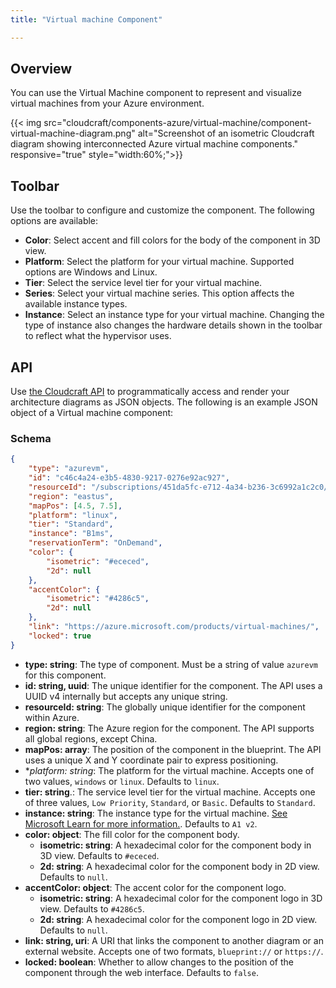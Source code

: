 ```yaml
---
title: "Virtual machine Component"

---
```


## Overview

You can use the Virtual Machine component to represent and visualize virtual machines from your Azure environment.

{{< img src="cloudcraft/components-azure/virtual-machine/component-virtual-machine-diagram.png" alt="Screenshot of an isometric Cloudcraft diagram showing interconnected Azure virtual machine components." responsive="true" style="width:60%;">}}

## Toolbar

Use the toolbar to configure and customize the component. The following options are available:

- **Color**: Select accent and fill colors for the body of the component in 3D view.
- **Platform**: Select the platform for your virtual machine. Supported options are Windows and Linux.
- **Tier**: Select the service level tier for your virtual machine.
- **Series**: Select your virtual machine series. This option affects the available instance types.
- **Instance**: Select an instance type for your virtual machine. Changing the type of instance also changes the hardware details shown in the toolbar to reflect what the hypervisor uses.

## API

Use [the Cloudcraft API][1] to programmatically access and render your architecture diagrams as JSON objects. The following is an example JSON object of a Virtual machine component:

### Schema

```json
{
    "type": "azurevm",
    "id": "c46c4a24-e3b5-4830-9217-0276e92ac927",
    "resourceId": "/subscriptions/451da5fc-e712-4a34-b236-3c6992a1c2c0/resourceGroups/VMGROUP1/providers/Microsoft.Compute/virtualMachines/hello",
    "region": "eastus",
    "mapPos": [4.5, 7.5],
    "platform": "linux",
    "tier": "Standard",
    "instance": "B1ms",
    "reservationTerm": "OnDemand",
    "color": {
        "isometric": "#ececed",
        "2d": null
    },
    "accentColor": {
        "isometric": "#4286c5",
        "2d": null
    },
    "link": "https://azure.microsoft.com/products/virtual-machines/",
    "locked": true
}

```

- **type: string**: The type of component. Must be a string of value `azurevm` for this component.
- **id: string, uuid**: The unique identifier for the component. The API uses a UUID v4 internally but accepts any unique string.
- **resourceId: string**: The globally unique identifier for the component within Azure.
- **region: string**: The Azure region for the component. The API supports all global regions, except China.
- **mapPos: array**: The position of the component in the blueprint. The API uses a unique X and Y coordinate pair to express positioning.
- **platform: string*: The platform for the virtual machine. Accepts one of two values, `windows` or `linux`. Defaults to `linux`.
- **tier: string**.: The service level tier for the virtual machine. Accepts one of three values, `Low Priority`, `Standard`, or `Basic`. Defaults to `Standard`.
- **instance: string**: The instance type for the virtual machine. [See Microsoft Learn for more information.][2]. Defaults to `A1 v2`.
- **color: object**: The fill color for the component body.
  - **isometric: string**: A hexadecimal color for the component body in 3D view. Defaults to `#ececed`.
  - **2d: string**: A hexadecimal color for the component body in 2D view. Defaults to `null`.
- **accentColor: object**: The accent color for the component logo.
  - **isometric: string**: A hexadecimal color for the component logo in 3D view. Defaults to `#4286c5`.
  - **2d: string**: A hexadecimal color for the component logo in 2D view. Defaults to `null`.
- **link: string, uri**: A URI that links the component to another diagram or an external website. Accepts one of two formats, `blueprint://` or `https://`.
- **locked: boolean**: Whether to allow changes to the position of the component through the web interface. Defaults to `false`.

[1]: https://developers.cloudcraft.co/
[2]: https://learn.microsoft.com/en-us/azure/virtual-machines/sizes
